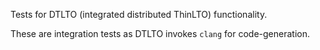 Tests for DTLTO (integrated distributed ThinLTO) functionality.

These are integration tests as DTLTO invokes `clang` for code-generation.